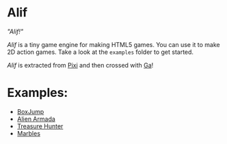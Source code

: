 Alif
===

*"Alif!"*

*Alif* is a tiny game engine for making HTML5 games. You can use it to make 2D action games. Take a look at the `examples` folder to get started.

*Alif* is extracted from [Pixi](https://github.com/pixijs/pixi.js) and then crossed with [Ga](https://github.com/kittykatattack/ga.git)!

Examples:
==
- [BoxJump](https://cdn.rawgit.com/qsrahman/Alif/dev/examples/boxjump/index.html)
- [Alien Armada](https://cdn.rawgit.com/qsrahman/Alif/dev/examples/alienArmada/index.html)
- [Treasure Hunter](https://cdn.rawgit.com/qsrahman/Alif/dev/examples/treasureHunter/index.html)
- [Marbles](https://cdn.rawgit.com/qsrahman/Alif/dev/examples/marbles/index.html)
